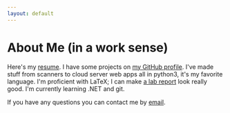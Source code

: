 ```yaml
---
layout: default
---
```

# About Me (in a work sense)

Here's my [resume](/media/resume/resume.pdf). I have some projects on [my GitHub profile](https://github.com/Tim-Jackins). I've made stuff from scanners to cloud server web apps all in python3, it's my favorite language. I'm proficient with LaTeX; I can make [a lab report](/media/PhysicsLab5/lab5.pdf) look really good. I'm currently learning .NET and git.

If you have any questions you can contact me by [email](mailto:timmins.jack595@gmail.com).
